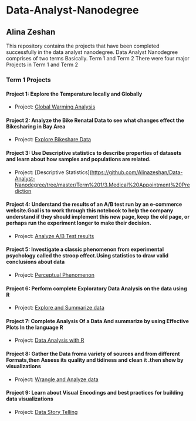 # Data-Analyst-Nanodegree
## Alina Zeshan

This repository contains the projects that have been completed successfully in the data analyst nanodegree.
Data Analyst Nanodegree comprises of two terms Basically.
Term 1 and Term 2
There were four major Projects in Term 1 and Term 2
### Term 1 Projects
#### Project 1: Explore the Temperature locally and Globally
- Project: [Global Warming Analysis](https://github.com/Alinazeshan/Data-Analyst-Nanodegree/tree/master/Term%201/1.Explore%20weather%20Trends)
#### Project 2: Analyze the Bike Renatal Data to see what changes effect the Bikesharing in Bay Area
- Project: [Explore Bikeshare Data](https://github.com/Alinazeshan/Data-Analyst-Nanodegree/tree/master/Term%201/2.Bikeshare%20Data%20Analysis)
#### Project 3: Use Descriptive statistics to describe properties of datasets and learn about how samples and populations are related.
- Project: [Descriptive Statistics](https://github.com/Alinazeshan/Data-Analyst-Nanodegree/tree/master/Term%201/3.Medical%20Appointment%20Prediction
#### Project 4: Understand the results of an A/B test run by an e-commerce website.Goal is to work through this notebook to help the company understand if they should implement this new page, keep the old page, or perhaps run the experiment longer to make their decision.
- Project: [Analyze A/B Test results](https://github.com/Alinazeshan/Data-Analyst-Nanodegree/tree/master/Term%201/4.Analyze%20AB%20test%20REsults)
#### Project 5: Investigate a classic phenomenon from experimental psychology called the stroop effect.Using statistics to draw valid conclusions about data
- Project: [Perceptual Phenomenon](https://github.com/Alinazeshan/Data-Analyst-Nanodegree/tree/master/Term%202/5.Perceptual%20Phenomenon)
#### Project 6: Perform complete Exploratory Data Analysis on the data using R
- Project: [Explore and Summarize data](https://github.com/Alinazeshan/Data-Analyst-Nanodegree/tree/master/Term%202/6.Explore%20a%20Dataset)
#### Project 7: Complete Analysis Of a Data And summarize by using Effective Plots In the language R
- Project: [Data Analysis with R](https://github.com/Alinazeshan/Data-Analyst-Nanodegree/tree/master/Term%202/7.Data%20Analysis%20with%20R)
#### Project 8: Gather the Data froma variety of sources and from different Formats,then Assess its quality and tidiness and clean it .then show by visualizations
- Project: [Wrangle and Analyze data](https://github.com/Alinazeshan/Data-Analyst-Nanodegree/tree/master/Term%202/8.Twitter%20Data(Wrangle%20and%20Analyze))
#### Project 9: Learn about Visual Encodings and best practices for building data visualizations
- Project: [Data Story Telling](https://github.com/Alinazeshan/Data-Analyst-Nanodegree/tree/master/Term%202/9.Players%20Performance%20in%20Tableau)
